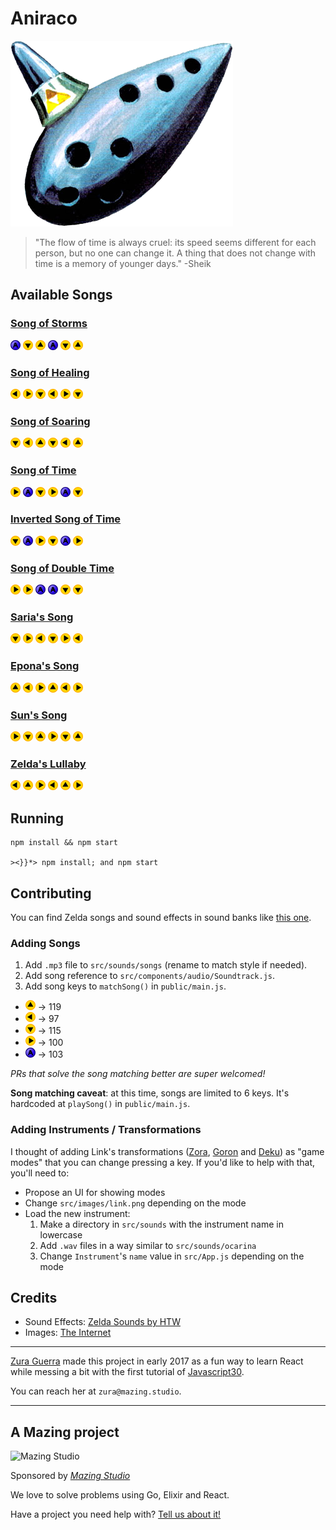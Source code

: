 # Aniraco

![Link's Ocarina](./ocarina-icon.png)

> "The flow of time is always cruel: its speed seems different for each person, but no one can change it. A thing that does not change with time is a memory of younger days." -Sheik

## Available Songs
### [Song of Storms](https://www.youtube.com/watch?v=KeIVybmTgWg&t=2s)
![](./public/images/Button-A.png)
![](./public/images/C-Down.png)
![](./public/images/C-Up.png)
![](./public/images/Button-A.png)
![](./public/images/C-Down.png)
![](./public/images/C-Up.png)

### [Song of Healing](https://www.youtube.com/watch?v=WXnWfx6bIVE)
![](./public/images/C-Left.png)
![](./public/images/C-Right.png)
![](./public/images/C-Down.png)
![](./public/images/C-Left.png)
![](./public/images/C-Right.png)
![](./public/images/C-Down.png)

### [Song of Soaring](https://www.youtube.com/watch?v=IwdtnP3t3sA)
![](./public/images/C-Down.png)
![](./public/images/C-Left.png)
![](./public/images/C-Up.png)
![](./public/images/C-Down.png)
![](./public/images/C-Left.png)
![](./public/images/C-Up.png)

### [Song of Time](https://www.youtube.com/watch?v=ulwcsUAPfgc)
![](./public/images/C-Right.png)
![](./public/images/Button-A.png)
![](./public/images/C-Down.png)
![](./public/images/C-Right.png)
![](./public/images/Button-A.png)
![](./public/images/C-Down.png)

### [Inverted Song of Time](https://www.youtube.com/watch?v=qoo_YBlEl6g)
![](./public/images/C-Down.png)
![](./public/images/Button-A.png)
![](./public/images/C-Right.png)
![](./public/images/C-Down.png)
![](./public/images/Button-A.png)
![](./public/images/C-Right.png)

### [Song of Double Time](https://www.youtube.com/watch?v=bNvQv3u9ylE)
![](./public/images/C-Right.png)
![](./public/images/C-Right.png)
![](./public/images/Button-A.png)
![](./public/images/Button-A.png)
![](./public/images/C-Down.png)
![](./public/images/C-Down.png)

### [Saria's Song](https://www.youtube.com/watch?v=eJWupfLLP1Q)
![](./public/images/C-Down.png)
![](./public/images/C-Right.png)
![](./public/images/C-Left.png)
![](./public/images/C-Down.png)
![](./public/images/C-Right.png)
![](./public/images/C-Left.png)

### [Epona's Song](https://www.youtube.com/watch?v=sCRk0WDlreo)
![](./public/images/C-Up.png)
![](./public/images/C-Left.png)
![](./public/images/C-Right.png)
![](./public/images/C-Up.png)
![](./public/images/C-Left.png)
![](./public/images/C-Right.png)

### [Sun's Song](https://www.youtube.com/watch?v=OM-GSC1oqnE)
![](./public/images/C-Right.png)
![](./public/images/C-Down.png)
![](./public/images/C-Up.png)
![](./public/images/C-Right.png)
![](./public/images/C-Down.png)
![](./public/images/C-Up.png)

### [Zelda's Lullaby](https://www.youtube.com/watch?v=UpfYSyiyf2U)
![](./public/images/C-Left.png)
![](./public/images/C-Up.png)
![](./public/images/C-Right.png)
![](./public/images/C-Left.png)
![](./public/images/C-Up.png)
![](./public/images/C-Right.png)

## Running
```
npm install && npm start

><}}*> npm install; and npm start
```

## Contributing
You can find Zelda songs and sound effects in sound banks like [this one](http://noproblo.dayjo.org/ZeldaSounds/).

### Adding Songs
1. Add `.mp3` file to `src/sounds/songs` (rename to match style if needed).
2. Add song reference to `src/components/audio/Soundtrack.js`.
3. Add song keys to `matchSong()` in `public/main.js`.

  * ![](./public/images/C-Up.png) -> 119
  * ![](./public/images/C-Left.png) -> 97
  * ![](./public/images/C-Down.png) -> 115
  * ![](./public/images/C-Right.png) -> 100
  * ![](./public/images/Button-A.png) -> 103

_PRs that solve the song matching better are super welcomed!_

**Song matching caveat**: at this time, songs are limited to 6 keys. It's hardcoded at `playSong()` in `public/main.js`.

### Adding Instruments / Transformations
I thought of adding Link's transformations ([Zora](https://i.ytimg.com/vi/VSZqPV6lxsQ/hqdefault.jp), [Goron](https://vignette.wikia.nocookie.net/zelda/images/c/c9/Drums_of_Sleep.png/revision/latest?cb=20120405180821) and [Deku](https://i.ytimg.com/vi/QA3dhPwe9P8/hqdefault.jpg)) as "game modes" that you can change pressing a key. If you'd like to help with that, you'll need to:
* Propose an UI for showing modes
* Change `src/images/link.png` depending on the mode
* Load the new instrument:
  1. Make a directory in `src/sounds` with the instrument name in lowercase
  2. Add `.wav` files in a way similar to `src/sounds/ocarina`
  3. Change `Instrument`'s `name` value in `src/App.js` depending on the mode

## Credits
* Sound Effects: [Zelda Sounds by HTW](http://noproblo.dayjo.org/ZeldaSounds/)
* Images: [The Internet](http://images.google.com/)

---

[Zura Guerra](https://twitter.com/grafofilia) made this project in early 2017 as a fun way to learn React while messing a bit with the first tutorial of [Javascript30](https://javascript30.com/).

You can reach her at `zura@mazing.studio`.

---
## A Mazing project

![Mazing Studio](https://avatars3.githubusercontent.com/u/19610766?v=4&s=200)

Sponsored by [_Mazing Studio_](https://mazing.studio)

We love to solve problems using Go, Elixir and React.

Have a project you need help with? [Tell us about it!](https://mazing.studio/#section-form)
